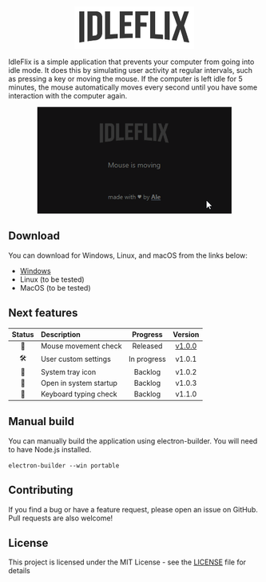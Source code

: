 <p align="center">
  <img src="assets/img/ee843d49f3ab299556e41fa72aeb57f1.png" /> 
</p>

IdleFlix is a simple application that prevents your computer from going into idle mode. It does this by simulating user activity at regular intervals, such as pressing a key or moving the mouse. If the computer is left idle for 5 minutes, the mouse automatically moves every second until you have some interaction with the computer again.

<p align="center">
  <img src="assets/img/screen.gif" /> 
</p>

## Download

You can download for Windows, Linux, and macOS from the links below:

- [Windows](https://github.com/alexandrebeato/idleflix/releases/download/v1.0.0/IdleFlix.exe)
- Linux (to be tested)
- MacOS (to be tested)

## Next features

| Status | Description | Progress | Version |
| :---: | :--- | :---: | :---: |
| 🚀 | Mouse movement check | Released | [v1.0.0](https://github.com/alexandrebeato/idleflix/releases/tag/v1.0.0) |
| 🛠️ | User custom settings | In progress |  v1.0.1 |
| 📝 | System tray icon | Backlog |  v1.0.2 |
| 📝 | Open in system startup | Backlog |  v1.0.3 |
| 📝 | Keyboard typing check | Backlog |  v1.1.0 |


## Manual build

You can manually build the application using electron-builder. You will need to have Node.js installed.

```electron-builder --win portable```

## Contributing

If you find a bug or have a feature request, please open an issue on GitHub. Pull requests are also welcome!

## License

This project is licensed under the MIT License - see the [LICENSE](LICENSE) file for details

